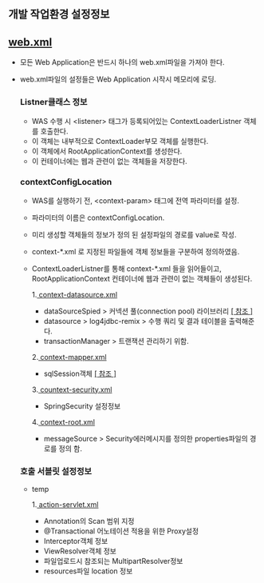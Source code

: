 ## 개발 작업환경 설정정보

## [ web.xml ]( https://github.com/Taesan94/OurNeighborhoodEvent/blob/master/src/main/webapp/WEB-INF/web.xml )
- 모든 Web Application은 반드시 하나의 web.xml파일을 가져야 한다.
- web.xml파일의 설정들은 Web Application 시작시 메모리에 로딩.

  ### Listner클래스 정보
  - WAS 수행 시 &lt;listener&gt; 태그가 등록되어있는 ContextLoaderListner 객체를 호출한다.
  - 이 객체는 내부적으로 ContextLoader부모 객체를 실행한다.
  - 이 객체에서 RootApplicationContext를 생성한다.
  - 이 컨테이너에는 웹과 관련이 없는 객체들을 저장한다.
  
  ### contextConfigLocation
  - WAS를 실행하기 전, &lt;context-param&gt; 태그에 전역 파라미터를 설정.
  - 파라미터의 이름은 contextConfigLocation.
  - 미리 생성할 객체들의 정보가 정의 된 설정파일의 경로를 value로 작성.
  - context-\*.xml 로 지정된 파일들에 객체 정보들을 구분하여 정의하였음.
  - ContextLoaderListner를 통해 context-\*.xml 들을 읽어들이고, RootApplicationContext 컨테이너에 웹과 관련이 없는 객체들이 생성된다.
  
  

      1.[ context-datasource.xml ]( https://github.com/Taesan94/OurNeighborhoodEvent/blob/master/src/main/resources/config/spring/Sample_context-datasource_for_Git.xml )

       - dataSourceSpied > 커넥션 풀(connection pool) 라이브러리 [ [ 참조 ] ](https://d2.naver.com/helloworld/5102792)
       - datasource > log4jdbc-remix > 수행 쿼리 및 결과 테이블을 출력해준다.
       - transactionManager > 트랜잭션 관리하기 위함.

      2.[ context-mapper.xml ]( https://github.com/Taesan94/OurNeighborhoodEvent/blob/master/src/main/resources/config/spring/context-mapper.xml )

      - sqlSession객체 [ [ 참조 ] ]( http://mybatis.org/spring/ko/sqlsession.html )
      
      3.[ countext-security.xml ]( https://github.com/Taesan94/OurNeighborhoodEvent/blob/master/src/main/resources/config/spring/context-security.xml )

      - SpringSecurity 설정정보
      
      4.[ context-root.xml ]( https://github.com/Taesan94/OurNeighborhoodEvent/blob/master/src/main/resources/config/spring/context-root.xml )

      - messageSource > Security에러메시지를 정의한 properties파일의 경로를 정의 함.

  ### 호출 서블릿 설정정보
  - temp
  
      1.[ action-servlet.xml ]( https://github.com/Taesan94/OurNeighborhoodEvent/blob/master/src/main/webapp/WEB-INF/config/action-servlet.xml )
      
     - Annotation의 Scan 범위 지정
     - @Transactional 어노테이션 적용을 위한 Proxy설정
     - Interceptor객체 정보
     - ViewResolver객체 정보
     - 파일업로드시 참조되는 MultipartResolver정보
     - resources파일 location 정보

